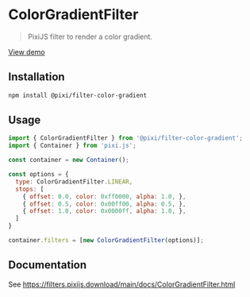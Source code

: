 # ColorGradientFilter

> PixiJS filter to render a color gradient.

[View demo](https://filters.pixijs.download/main/demo/index.html?enabled=ColorGradientFilter)

## Installation

```bash
npm install @pixi/filter-color-gradient
```

## Usage

```js
import { ColorGradientFilter } from '@pixi/filter-color-gradient';
import { Container } from 'pixi.js';

const container = new Container();

const options = {
  type: ColorGradientFilter.LINEAR,
  stops: [
    { offset: 0.0, color: 0xff0000, alpha: 1.0, },
    { offset: 0.5, color: 0x00ff00, alpha: 0.5, },
    { offset: 1.0, color: 0x0000ff, alpha: 1.0, },
  ]
}

container.filters = [new ColorGradientFilter(options)];
```

## Documentation

See https://filters.pixijs.download/main/docs/ColorGradientFilter.html
